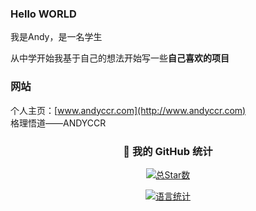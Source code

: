 ### Hello WORLD
我是Andy，是一名学生<OVER>

从中学开始我基于自己的想法开始写一些**自己喜欢的项目**


### 网站
个人主页：[www.andyccr.com](http://www.andyccr.com)  
格理悟道——ANDYCCR

<!-- 徽章区 -->
<div align="center">

### 🌟 我的 GitHub 统计

[![总Star数](https://img.shields.io/github/stars/Andyccr?label=总Stars&style=for-the-badge&color=gold)](https://github.com/Andyccr)

[![语言统计](https://github-readme-stats.vercel.app/api/top-langs/?username=Andyccr&layout=compact)](https://github.com/Andyccr)

</div>
